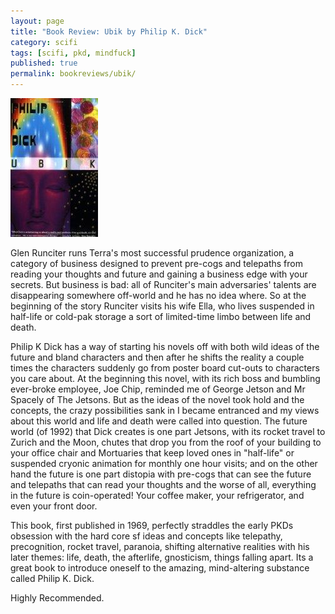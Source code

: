 ```yaml
---
layout: page
title: "Book Review: Ubik by Philip K. Dick"
category: scifi
tags: [scifi, pkd, mindfuck]
published: true
permalink: bookreviews/ubik/
---
```


<img src="/img/books/ubik.jpg" class="book">

Glen Runciter runs Terra's most successful prudence organization, a category of business designed to prevent pre-cogs and telepaths from reading your thoughts and future and gaining a business edge with your secrets. But business is bad: all of Runciter's main adversaries' talents are disappearing somewhere off-world and he has no idea where. So at the beginning of the story Runciter visits his wife Ella, who lives suspended in half-life or cold-pak storage a sort of limited-time limbo between life and death.

Philip K Dick has a way of starting his novels off with both wild ideas of the future and bland characters and then after he shifts the reality a couple times the characters suddenly go from poster board cut-outs to characters you care about. At the beginning this novel, with its rich boss and bumbling ever-broke employee, Joe Chip, reminded me of George Jetson and Mr Spacely of The Jetsons. But as the ideas of the novel took hold and the concepts, the crazy possibilities sank in I became entranced and my views about this world and life and death were called into question. The future world (of 1992) that Dick creates is one part Jetsons, with its rocket travel to Zurich and the Moon, chutes that drop you from the roof of your building to your office chair and Mortuaries that keep loved ones in "half-life" or suspended cryonic animation for monthly one hour visits; and on the other hand the future is one part distopia with pre-cogs that can see the future and telepaths that can read your thoughts and the worse of all, everything in the future is coin-operated! Your coffee maker, your refrigerator, and even your front door.

This book, first published in 1969, perfectly straddles the early PKDs obsession with the hard core sf ideas and concepts like telepathy, precognition, rocket travel, paranoia, shifting alternative realities with his later themes: life, death, the afterlife, gnosticism, things falling apart. Its a great book to introduce oneself to the amazing, mind-altering substance called Philip K. Dick.

Highly Recommended.
